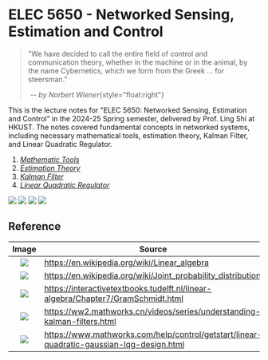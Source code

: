 # ELEC 5650 - Networked Sensing, Estimation and Control

> "We have decided to call the entire field of control and communication theory, whether in the machine or in the animal, by the name Cybernetics, which we form from the Greek ... for steersman."
>
> &nbsp;_-- by Norbert Wiener_{style="float:right"}

<CenteredImg src="/posts/elec-5650/kf.png" width=75% />

This is the lecture notes for "ELEC 5650: Networked Sensing, Estimation and Control" in the 2024-25 Spring semester, delivered by Prof. Ling Shi at HKUST. The notes covered fundamental concepts in networked systems, including necessary mathematical tools, estimation theory, Kalman Filter, and Linear Quadratic Regulator.

1. [_Mathematic Tools_](./math-tools.md)
2. [_Estimation Theory_](./estimation.md)
3. [_Kalman Filter_](./kalman-filter.md)
4. [_Linear Quadratic Regulator_](./lqr.md)

<Badges>
<img src="/tags/hkust.svg">
<img src="/tags/math.svg">
<img src="/tags/sense.svg">
<img src="/tags/control.svg">
</Badges>

## Reference

|                  Image                   | Source                                                                                    |
| :--------------------------------------: | ----------------------------------------------------------------------------------------- |
| ![](/posts/elec-5650/linear-algebra.png) | https://en.wikipedia.org/wiki/Linear_algebra                                              |
|  ![](/posts/elec-5650/probability.png)   | https://en.wikipedia.org/wiki/Joint_probability_distribution                              |
|   ![](/posts/elec-5650/gs-process.svg)   | https://interactivetextbooks.tudelft.nl/linear-algebra/Chapter7/GramSchmidt.html          |
|       ![](/posts/elec-5650/kf.png)       | https://ww2.mathworks.cn/videos/series/understanding-kalman-filters.html                  |
|      ![](/posts/elec-5650/lqg.png)       | https://www.mathworks.com/help/control/getstart/linear-quadratic-gaussian-lqg-design.html |
